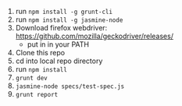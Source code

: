 1. run `npm install -g grunt-cli`
1. run `npm install -g jasmine-node`
1. Download firefox webdriver: https://github.com/mozilla/geckodriver/releases/
    - put in in your PATH
1. Clone this repo
1. cd into local repo directory
1. run `npm install`
1. `grunt dev`
1. `jasmine-node specs/test-spec.js`
1. `grunt report`
